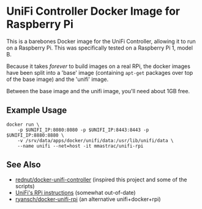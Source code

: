 # UniFi Controller Docker Image for Raspberry Pi

This is a barebones Docker image for the UniFi Controller, allowing it to run on a Raspberry Pi. This was specifically tested on a Raspberry Pi 1, model B.

Because it takes _forever_ to build images on a real RPi, the docker images have been split into a 'base' image (containing `apt-get` packages over top of the base image) and the 'unifi' image.

Between the base image and the unifi image, you'll need about 1GB free.

## Example Usage

```
docker run \
	-p $UNIFI_IP:8080:8080 -p $UNIFI_IP:8443:8443 -p $UNIFI_IP:8880:8880 \
	-v /srv/data/apps/docker/unifi/data:/usr/lib/unifi/data \
	--name unifi --net=host -it mmastrac/unifi-rpi
```

## See Also

 * [rednut/docker-unifi-controller](https://github.com/rednut/docker-unifi-controller) (inspired this project and some of the scripts)
 * [UniFi's RPi instructions](https://help.ubnt.com/hc/en-us/articles/204910104-UniFi-Installing-the-Controller-software-on-Raspberry-Pi) (somewhat out-of-date)
 * [ryansch/docker-unifi-rpi](https://github.com/ryansch/docker-unifi-rpi) (an alternative unifi+docker+rpi)
 
